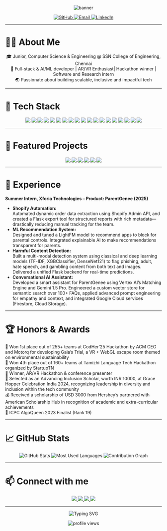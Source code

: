 <p align="center">
  <img src="https://capsule-render.vercel.app/api?type=waving&color=0:6e45e2,100:88d3ce&height=180&section=header&text=Hi,%20I'm%20Mokitha%20S👋!%20&fontSize=40&fontAlign=50&fontColor=ffffff" alt="banner"/>
</p>

<p align="center">
  <a href="https://github.com/smoke2005">
    <img src="https://img.shields.io/github/followers/smoke2005?label=Follow&style=social" alt="GitHub"/>
  </a>
  <a href="mailto:mokithapriyan@gmail.com">
    <img src="https://img.shields.io/badge/email-%23EA4335.svg?&style=for-the-badge&logo=gmail&logoColor=white" alt="Email"/>
  </a>
  <a href="https://www.linkedin.com/in/mokitha-s-a4ab14275/" target="_blank">
    <img src="https://img.shields.io/badge/LinkedIn-%230077B5.svg?&style=for-the-badge&logo=linkedin&logoColor=white" alt="LinkedIn"/>
  </a>
</p>

---

# 👩‍💻 About Me

<p align="center">
🎓 Junior, Computer Science & Engineering @ SSN College of Engineering, Chennai<br>
🚀 Full-stack & AI/ML developer | AR/VR Enthusiast| Hackathon winner | Software and Research intern<br>
🌏 Passionate about building scalable, inclusive and impactful tech<br>
</p>

---

# 🧰 Tech Stack

<p align="center">
  <img src="https://img.shields.io/badge/Java-ED8B00?style=for-the-badge&logo=java&logoColor=white"/>
  <img src="https://img.shields.io/badge/C-00599C?style=for-the-badge&logo=c&logoColor=white"/>
  <img src="https://img.shields.io/badge/Python-3776AB?style=for-the-badge&logo=python&logoColor=white"/>
  <img src="https://img.shields.io/badge/JavaScript-F7DF1E?style=for-the-badge&logo=javascript&logoColor=black"/>
  <img src="https://img.shields.io/badge/C%23-239120?style=for-the-badge&logo=c-sharp&logoColor=white"/>
  <img src="https://img.shields.io/badge/React-20232a?style=for-the-badge&logo=react&logoColor=61dafb"/>
  <img src="https://img.shields.io/badge/Node.js-339933?style=for-the-badge&logo=nodedotjs&logoColor=white"/>
  <img src="https://img.shields.io/badge/Flask-000000?style=for-the-badge&logo=flask&logoColor=white"/>
  <img src="https://img.shields.io/badge/Pandas-150458?style=for-the-badge&logo=pandas&logoColor=white"/>
  <img src="https://img.shields.io/badge/Numpy-013243?style=for-the-badge&logo=numpy&logoColor=white"/>
  <img src="https://img.shields.io/badge/scikit--learn-F7931E?style=for-the-badge&logo=scikitlearn&logoColor=white"/>
  <img src="https://img.shields.io/badge/TensorFlow-FF6F00?style=for-the-badge&logo=tensorflow&logoColor=white"/>
  <img src="https://img.shields.io/badge/MongoDB-47A248?style=for-the-badge&logo=mongodb&logoColor=white"/>
  <img src="https://img.shields.io/badge/Firebase-FFCA28?style=for-the-badge&logo=firebase&logoColor=black"/>
  <img src="https://img.shields.io/badge/MySQL-4479A1?style=for-the-badge&logo=mysql&logoColor=white"/>
  <img src="https://img.shields.io/badge/Unity-100000?style=for-the-badge&logo=unity&logoColor=white"/>
  <img src="https://img.shields.io/badge/GCP-4285F4?style=for-the-badge&logo=googlecloud&logoColor=white"/>
  <img src="https://img.shields.io/badge/GenAI-6e45e2?style=for-the-badge"/>
  <img src="https://img.shields.io/badge/Agentic AI-88d3ce?style=for-the-badge"/>
</p>

---

# 🌟 Featured Projects

<p align="center">
  <a href="https://github.com/smoke2005/LinguaSphere">
    <img align="center" src="https://github-readme-stats.vercel.app/api/pin/?username=smoke2005&repo=LinguaSphere&theme=react" />
  </a>
  <a href="https://github.com/smoke2005/wordle-game">
    <img align="center" src="https://github-readme-stats.vercel.app/api/pin/?username=smoke2005&repo=Wordle-Clone&theme=react" />
  </a>
  <a href="https://github.com/smoke2005/smart-app-recommender">
    <img align="center" src="https://github-readme-stats.vercel.app/api/pin/?username=smoke2005&repo=smart-app-recommender&theme=react" />
  </a>
  <a href="https://github.com/smoke2005/url-content-classifier">
    <img align="center" src="https://github-readme-stats.vercel.app/api/pin/?username=smoke2005&repo=url-content-classifier&theme=react" />
  </a>
  <a href="https://github.com/smoke2005/Gaia-s-Trial-The-Final-Hour">
    <img align="center" src="https://github-readme-stats.vercel.app/api/pin/?username=smoke2005&repo=Gaia-s-Trial-The-Final-Hour&theme=react" />
  </a>
  <a href="https://github.com/smoke2005/pg-chatbot">
    <img align="center" src="https://github-readme-stats.vercel.app/api/pin/?username=smoke2005&repo=pg-chatbot&theme=react" />
  </a>
</p>

---

# 💼 Experience

**Summer Intern, Xforia Technologies – Product: ParentGenee (2025)**

- **Shopify Automation:**  
  Automated dynamic order data extraction using Shopify Admin API, and created a Flask export tool for structured reports with rich metadata—drastically reducing manual tracking for the team.
- **ML Recommendation System:**  
  Designed and tuned a LightFM model to recommend apps to block for parental controls. Integrated explainable AI to make recommendations transparent for parents.
- **Harmful Content Detection:**  
  Built a multi-modal detection system using classical and deep learning models (TF-IDF, XGBClassifier, DenseNet121) to flag phishing, adult, hate speech, and gambling content from both text and images. Delivered a unified Flask backend for real-time predictions.
- **Conversational AI Assistant:**  
  Developed a smart assistant for ParentGenee using Vertex AI’s Matching Engine and Gemini 1.5 Pro. Engineered a custom vector store for semantic search over 100+ FAQs, applied advanced prompt engineering for empathy and context, and integrated Google Cloud services (Firestore, Cloud Storage).

---

# 🏆 Honors & Awards

  🥇 Won 1st place out of 255+ teams at CodHer’25 Hackathon by ACM CEG and Motorq for developing Gaia’s Trial, a VR + WebGL escape room themed on environmental sustainability <br>
  🏅 Won 4th place out of 160+ teams at Tamizhi Language Tech Hackathon organized by StartupTN<br>
  🥇 Winner, AR/VR Hackathon & conference presenter <br>
  🌟 Selected as an Advancing Inclusion Scholar, worth INR 10000, at Grace Hopper Celebration India 2024, recognizing leadership in diversity and inclusion within the tech community <br>
  💰 Received a scholarship of USD 3000 from Hershey’s partnered with American Scholarship Hub in recognition of academic and extra-curricular achievements <br>
  🏅 ICPC AlgoQueen 2023 Finalist (Rank 19)

---

# 📈 GitHub Stats

<p align="center">
  <img src="https://github-readme-stats.vercel.app/api?username=smoke2005&show_icons=true&theme=react" alt="GitHub Stats" style="display: inline-block; vertical-align: top;" />
  <img src="https://github-readme-stats.vercel.app/api/top-langs/?username=smoke2005&layout=compact&theme=react&langs_count=8" alt="Most Used Languages" style="display: inline-block; vertical-align: top;" />
  <img src="https://github-readme-activity-graph.vercel.app/graph?username=smoke2005&theme=react-dark&hide_border=true&area=true" alt="Contribution Graph"/>
</p>

---

# 📫 Connect with me

<p align="center">
  <a href="https://github.com/smoke2005">
    <img src="https://img.shields.io/badge/GitHub-smoke2005-181717?style=for-the-badge&logo=github"/>
  </a>
  <a href="mailto:mokithapriyan@gmail.com">
    <img src="https://img.shields.io/badge/Email-mokithapriyan@gmail.com-EA4335?style=for-the-badge&logo=gmail&logoColor=white"/>
  </a>
  <a href="https://www.linkedin.com/in/mokitha-s-a4ab14275/">
    <img src="https://img.shields.io/badge/LinkedIn-mokitha--s--a4ab14275-0077B5?style=for-the-badge&logo=linkedin&logoColor=white"/>
  </a>
  <a href="https://medium.com/@mokithapriyan">
    <img src="https://img.shields.io/badge/Medium-@mokithapriyan?style=for-the-badge&logo=medium&logoColor=white"/>
  </a>
</p>

---

<p align="center">
  <img src="https://readme-typing-svg.demolab.com/?lines=Code+with+curiosity.;Build+for+impact.;Keep+learning+and+sharing!&font=Fira%20Code&center=true&width=500&height=40&duration=3000&pause=800" alt="Typing SVG" />
</p>

<p align="center">
  <img src="https://komarev.com/ghpvc/?username=smoke2005&label=PROFILE+VIEWS&color=0e75b6&style=for-the-badge" alt="profile views"/>
</p>

<!--
for recruiters: open to internships and collaborations full-stack development and AI/ML!
-->
